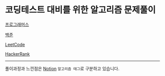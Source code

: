 
# 코딩테스트 대비를 위한 알고리즘 문제풀이

[프로그래머스](https://programmers.co.kr/)

[백준](https://www.acmicpc.net/)

[LeetCode](https://https://leetcode.com/)

[HackerRank](https://www.hackerrank.com/)

---

풀이과정과 느낀점은
[Notion](https://jwuu.notion.site/c69cfdc5526e45b68b97b2dd6d7ced20?v=5a18c88cbfbd47b586b25d0e60373727)
`알고리즘 태그`로 구분하고 있습니다.


